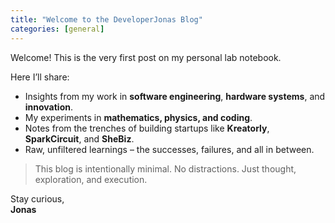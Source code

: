 ```yaml
---
title: "Welcome to the DeveloperJonas Blog"
categories: [general]
---
```


Welcome! This is the very first post on my personal lab notebook.

Here I’ll share:

- Insights from my work in **software engineering**, **hardware systems**, and **innovation**.
- My experiments in **mathematics, physics, and coding**.
- Notes from the trenches of building startups like **Kreatorly**, **SparkCircuit**, and **SheBiz**.
- Raw, unfiltered learnings – the successes, failures, and all in between.

> This blog is intentionally minimal. No distractions. Just thought, exploration, and execution.

Stay curious,  
**Jonas**
